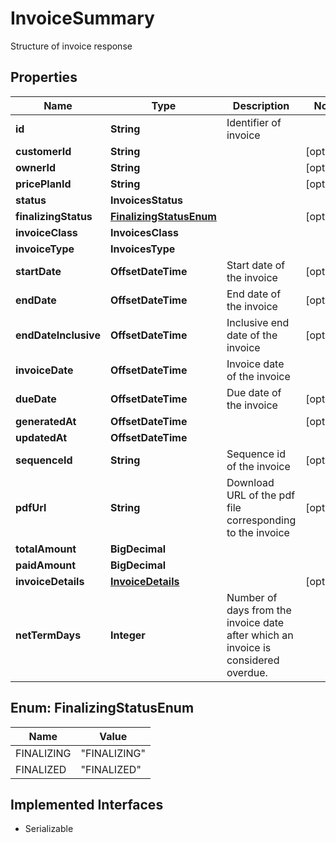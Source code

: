 

# InvoiceSummary

Structure of invoice response

## Properties

| Name | Type | Description | Notes |
|------------ | ------------- | ------------- | -------------|
|**id** | **String** | Identifier of invoice |  |
|**customerId** | **String** |  |  [optional] |
|**ownerId** | **String** |  |  [optional] |
|**pricePlanId** | **String** |  |  [optional] |
|**status** | **InvoicesStatus** |  |  |
|**finalizingStatus** | [**FinalizingStatusEnum**](#FinalizingStatusEnum) |  |  [optional] |
|**invoiceClass** | **InvoicesClass** |  |  |
|**invoiceType** | **InvoicesType** |  |  |
|**startDate** | **OffsetDateTime** | Start date of the invoice |  [optional] |
|**endDate** | **OffsetDateTime** | End date of the invoice |  [optional] |
|**endDateInclusive** | **OffsetDateTime** | Inclusive end date of the invoice |  [optional] |
|**invoiceDate** | **OffsetDateTime** | Invoice date of the invoice |  |
|**dueDate** | **OffsetDateTime** | Due date of the invoice |  [optional] |
|**generatedAt** | **OffsetDateTime** |  |  [optional] |
|**updatedAt** | **OffsetDateTime** |  |  |
|**sequenceId** | **String** | Sequence id of the invoice |  [optional] |
|**pdfUrl** | **String** | Download URL of the pdf file corresponding to the invoice |  [optional] |
|**totalAmount** | **BigDecimal** |  |  |
|**paidAmount** | **BigDecimal** |  |  |
|**invoiceDetails** | [**InvoiceDetails**](InvoiceDetails.md) |  |  [optional] |
|**netTermDays** | **Integer** | Number of days from the invoice date after which an invoice is considered overdue. |  |



## Enum: FinalizingStatusEnum

| Name | Value |
|---- | -----|
| FINALIZING | &quot;FINALIZING&quot; |
| FINALIZED | &quot;FINALIZED&quot; |


## Implemented Interfaces

* Serializable


